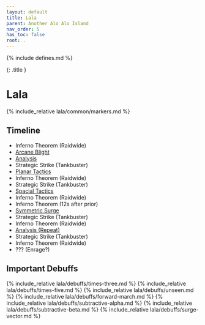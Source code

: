 ```yaml
---
layout: default
title: Lala
parent: Another Alo Alo Island
nav_order: 5
has_toc: false
root: .
---
```


{% include defines.md %}

{: .title }
# Lala

{% include_relative lala/common/markers.md %}

## Timeline

* Inferno Theorem (Raidwide)
* [Arcane Blight](./arcane-blight/)
* [Analysis](./analysis/)
* Strategic Strike (Tankbuster)
* [Planar Tactics](./planar-tactics)
* Inferno Theorem (Raidwide)
* Strategic Strike (Tankbuster)
* [Spacial Tactics](./spacial-tactics)
* Inferno Theorem (Raidwide)
* Inferno Theorem (12s after prior)
* [Symmetric Surge](./symmetric-surge)
* Strategic Strike (Tankbuster)
* Inferno Theorem (Raidwide)
* [Analysis (Repeat)](./analysis/)
* Strategic Strike (Tankbuster)
* Inferno Theorem (Raidwide)
* ??? (Enrage?)

## Important Debuffs

<div class="debuffs" markdown="1">
{% include_relative lala/debuffs/times-three.md %}
{% include_relative lala/debuffs/times-five.md %}
{% include_relative lala/debuffs/unseen.md %}
{% include_relative lala/debuffs/forward-march.md %}
{% include_relative lala/debuffs/subtractive-alpha.md %}
{% include_relative lala/debuffs/subtractive-beta.md %}
{% include_relative lala/debuffs/surge-vector.md %}
</div>
